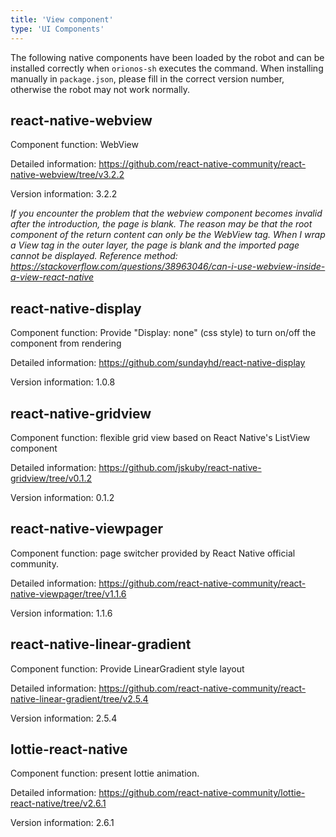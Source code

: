```yaml
---
title: 'View component'
type: 'UI Components'
---
```


The following native components have been loaded by the robot and can be installed correctly when `orionos-sh` executes the command. When installing manually in `package.json`, please fill in the correct version number, otherwise the robot may not work normally.
 
## react-native-webview

Component function: WebView

Detailed information: https://github.com/react-native-community/react-native-webview/tree/v3.2.2

Version information: 3.2.2

*If you encounter the problem that the webview component becomes invalid after the introduction, the page is blank. The reason may be that the root component of the return content can only be the WebView tag. When I wrap a View tag in the outer layer, the page is blank and the imported page cannot be displayed. Reference method: https://stackoverflow.com/questions/38963046/can-i-use-webview-inside-a-view-react-native*

## react-native-display
Component function: Provide "Display: none" (css style) to turn on/off the component from rendering

Detailed information: https://github.com/sundayhd/react-native-display

Version information: 1.0.8

## react-native-gridview
Component function: flexible grid view based on React Native's ListView component

Detailed information: https://github.com/jskuby/react-native-gridview/tree/v0.1.2

Version information: 0.1.2

## react-native-viewpager
Component function: page switcher provided by React Native official community.

Detailed information: https://github.com/react-native-community/react-native-viewpager/tree/v1.1.6

Version information: 1.1.6

## react-native-linear-gradient
Component function: Provide LinearGradient style layout

Detailed information: https://github.com/react-native-community/react-native-linear-gradient/tree/v2.5.4

Version information: 2.5.4

## lottie-react-native
Component function: present lottie animation.

Detailed information: https://github.com/react-native-community/lottie-react-native/tree/v2.6.1

Version information: 2.6.1
